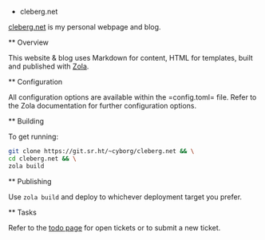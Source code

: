 * cleberg.net

[cleberg.net](https://cleberg.net) is my personal webpage and blog.

** Overview

This website & blog uses Markdown for content, HTML for templates, built and
published with [Zola](https://getzola.org).

** Configuration

All configuration options are available within the =config.toml= file. Refer to
the Zola documentation for further configuration options.

** Building

To get running:

```sh
git clone https://git.sr.ht/~cyborg/cleberg.net && \
cd cleberg.net && \
zola build
```

** Publishing

Use `zola build` and deploy to whichever deployment target you prefer.

** Tasks

Refer to the [todo page](https://todo.sr.ht/~cyborg/cleberg.net) for open
tickets or to submit a new ticket.
